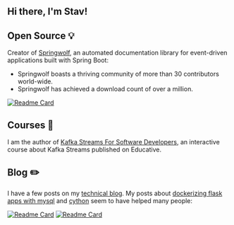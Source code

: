 ## Hi there, I'm Stav!

## Open Source :bulb:
Creator of [Springwolf](https://springwolf.github.io/), an automated documentation library for event-driven applications built with Spring Boot:
- Springwolf boasts a thriving community of more than 30 contributors world-wide.
- Springwolf has achieved a download count of over a million.

[![Readme Card](https://github-readme-stats.vercel.app/api/pin/?username=springwolf&repo=springwolf-core&theme=dark)](https://github.com/springwolf/springwolf-core)

## Courses 📖
I am the author of [Kafka Streams For Software Developers](https://www.educative.io/courses/kafka-streams-for-software-developers), an interactive course about Kafka Streams published on Educative.

## Blog :pencil2:
I have a few posts on my [technical blog](https://stavshamir.github.io/). 
My posts about [dockerizing flask apps with mysql](https://stavshamir.github.io/python/dockerizing-a-flask-mysql-app-with-docker-compose/) and [cython](https://stavshamir.github.io/python/making-your-c-library-callable-from-python-by-wrapping-it-with-cython/) seem to have helped many people:

[![Readme Card](https://github-readme-stats.vercel.app/api/pin/?username=stavshamir&repo=docker-tutorial&theme=dark)](https://github.com/stavshamir/docker-tutorial)
[![Readme Card](https://github-readme-stats.vercel.app/api/pin/?username=stavshamir&repo=cython-c-wrapper&theme=dark)](https://github.com/stavshamir/cython-c-wrapper)
